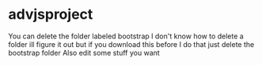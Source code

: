 # advjsproject

You can delete the folder labeled bootstrap I don't know how to delete a folder ill figure it out but if you download
this before I do that just delete the bootstrap folder
Also edit some stuff you want 
